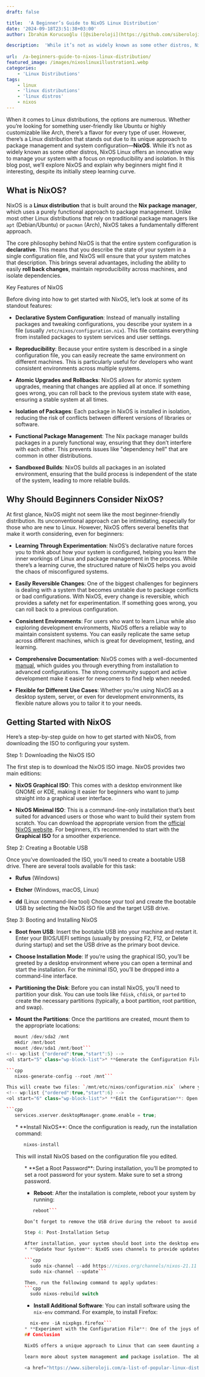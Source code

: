 ```yaml
---
draft: false

title:  'A Beginner’s Guide to NixOS Linux Distribution'
date: '2024-09-18T23:51:38+03:00'
author: İbrahim Korucuoğlu ([@siberoloji](https://github.com/siberoloji))

description:  'While it’s not as widely known as some other distros, NixOS Linux offers an innovative way to manage your system with a focus on reproducibility and isolation. ' 
 
url:  /a-beginners-guide-to-nixos-linux-distribution/ 
featured_image: /images/nixoslinuxillustration1.webp
categories:
    - 'Linux Distributions'
tags:
    - linux
    - 'linux distributions'
    - 'linux distros'
    - nixos
---
```

When it comes to Linux distributions, the options are numerous. Whether you’re looking for something user-friendly like Ubuntu or highly customizable like Arch, there’s a flavor for every type of user. However, there’s a Linux distribution that stands out due to its unique approach to package management and system configuration—**NixOS**. While it’s not as widely known as some other distros, NixOS Linux offers an innovative way to manage your system with a focus on reproducibility and isolation. In this blog post, we’ll explore NixOS and explain why beginners might find it interesting, despite its initially steep learning curve.

## What is NixOS?

NixOS is a **Linux distribution** that is built around the **Nix package manager**, which uses a purely functional approach to package management. Unlike most other Linux distributions that rely on traditional package managers like `apt` (Debian/Ubuntu) or `pacman` (Arch), NixOS takes a fundamentally different approach.

The core philosophy behind NixOS is that the entire system configuration is **declarative**. This means that you describe the state of your system in a single configuration file, and NixOS will ensure that your system matches that description. This brings several advantages, including the ability to easily **roll back changes**, maintain reproducibility across machines, and isolate dependencies.

Key Features of NixOS

Before diving into how to get started with NixOS, let’s look at some of its standout features:
* **Declarative System Configuration**: Instead of manually installing packages and tweaking configurations, you describe your system in a file (usually `/etc/nixos/configuration.nix`). This file contains everything from installed packages to system services and user settings.

* **Reproducibility**: Because your entire system is described in a single configuration file, you can easily recreate the same environment on different machines. This is particularly useful for developers who want consistent environments across multiple systems.

* **Atomic Upgrades and Rollbacks**: NixOS allows for atomic system upgrades, meaning that changes are applied all at once. If something goes wrong, you can roll back to the previous system state with ease, ensuring a stable system at all times.

* **Isolation of Packages**: Each package in NixOS is installed in isolation, reducing the risk of conflicts between different versions of libraries or software.

* **Functional Package Management**: The Nix package manager builds packages in a purely functional way, ensuring that they don’t interfere with each other. This prevents issues like "dependency hell" that are common in other distributions.

* **Sandboxed Builds**: NixOS builds all packages in an isolated environment, ensuring that the build process is independent of the state of the system, leading to more reliable builds.
## Why Should Beginners Consider NixOS?

At first glance, NixOS might not seem like the most beginner-friendly distribution. Its unconventional approach can be intimidating, especially for those who are new to Linux. However, NixOS offers several benefits that make it worth considering, even for beginners:
* **Learning Through Experimentation**: NixOS’s declarative nature forces you to think about how your system is configured, helping you learn the inner workings of Linux and package management in the process. While there’s a learning curve, the structured nature of NixOS helps you avoid the chaos of misconfigured systems.

* **Easily Reversible Changes**: One of the biggest challenges for beginners is dealing with a system that becomes unstable due to package conflicts or bad configurations. With NixOS, every change is reversible, which provides a safety net for experimentation. If something goes wrong, you can roll back to a previous configuration.

* **Consistent Environments**: For users who want to learn Linux while also exploring development environments, NixOS offers a reliable way to maintain consistent systems. You can easily replicate the same setup across different machines, which is great for development, testing, and learning.

* **Comprehensive Documentation**: NixOS comes with a well-documented <a href="https://nixos.org/manual/">manual</a>, which guides you through everything from installation to advanced configurations. The strong community support and active development make it easier for newcomers to find help when needed.

* **Flexible for Different Use Cases**: Whether you’re using NixOS as a desktop system, server, or even for development environments, its flexible nature allows you to tailor it to your needs.
## Getting Started with NixOS

Here’s a step-by-step guide on how to get started with NixOS, from downloading the ISO to configuring your system.

Step 1: Downloading the NixOS ISO

The first step is to download the NixOS ISO image. NixOS provides two main editions:
* **NixOS Graphical ISO**: This comes with a desktop environment like GNOME or KDE, making it easier for beginners who want to jump straight into a graphical user interface.

* **NixOS Minimal ISO**: This is a command-line-only installation that’s best suited for advanced users or those who want to build their system from scratch.
You can download the appropriate version from the <a href="https://nixos.org/download.html">official NixOS website</a>. For beginners, it’s recommended to start with the **Graphical ISO** for a smoother experience.

Step 2: Creating a Bootable USB

Once you’ve downloaded the ISO, you’ll need to create a bootable USB drive. There are several tools available for this task:
* **Rufus** (Windows)

* **Etcher** (Windows, macOS, Linux)

* **dd** (Linux command-line tool)
Choose your tool and create the bootable USB by selecting the NixOS ISO file and the target USB drive.

Step 3: Booting and Installing NixOS
* **Boot from USB**: Insert the bootable USB into your machine and restart it. Enter your BIOS/UEFI settings (usually by pressing F2, F12, or Delete during startup) and set the USB drive as the primary boot device.

* **Choose Installation Mode**: If you’re using the graphical ISO, you’ll be greeted by a desktop environment where you can open a terminal and start the installation. For the minimal ISO, you’ll be dropped into a command-line interface.

* **Partitioning the Disk**: Before you can install NixOS, you’ll need to partition your disk. You can use tools like `fdisk`, `cfdisk`, or `parted` to create the necessary partitions (typically, a boot partition, root partition, and swap).

* **Mount the Partitions**: Once the partitions are created, mount them to the appropriate locations:

```cpp
   mount /dev/sda2 /mnt
   mkdir /mnt/boot
   mount /dev/sda1 /mnt/boot```
<!-- wp:list {"ordered":true,"start":5} -->
<ol start="5" class="wp-block-list">* **Generate the Configuration File**: NixOS uses a configuration file to define your system. Generate this file by running:

```cpp
   nixos-generate-config --root /mnt```

This will create two files: `/mnt/etc/nixos/configuration.nix` (where you define your system) and `/mnt/etc/nixos/hardware-configuration.nix` (which is auto-generated based on your hardware).
<!-- wp:list {"ordered":true,"start":6} -->
<ol start="6" class="wp-block-list">* **Edit the Configuration**: Open `/mnt/etc/nixos/configuration.nix` in your favorite text editor and make any necessary changes. For example, you can define which desktop environment you want to install or which services to enable. The file is well-commented, so it’s easy to understand what each section does. For example, to install GNOME, add this line:

```cpp
   services.xserver.desktopManager.gnome.enable = true;
```
<!-- wp:list {"ordered":true,"start":7} -->
<ol start="7" class="wp-block-list">* **Install NixOS**: Once the configuration is ready, run the installation command:

```cpp
   nixos-install
```

This will install NixOS based on the configuration file you edited.
<!-- wp:list {"ordered":true,"start":8} -->
<ol start="8" class="wp-block-list">* **Set a Root Password**: During installation, you’ll be prompted to set a root password for your system. Make sure to set a strong password.

* **Reboot**: After the installation is complete, reboot your system by running:

```cpp
   reboot```

Don’t forget to remove the USB drive during the reboot to avoid booting back into the installer.

Step 4: Post-Installation Setup

After installation, your system should boot into the desktop environment or command-line interface, depending on your configuration. From here, you can start using your new NixOS system, but there are a few things you might want to do to finalize your setup:
* **Update Your System**: NixOS uses channels to provide updates. To update your system, first switch to the stable channel:

```cpp
  sudo nix-channel --add https://nixos.org/channels/nixos-21.11 nixpkgs
  sudo nix-channel --update```

Then, run the following command to apply updates:
```cpp
  sudo nixos-rebuild switch
```
* **Install Additional Software**: You can install software using the `nix-env` command. For example, to install Firefox:

```cpp
  nix-env -iA nixpkgs.firefox```
* **Experiment with the Configuration File**: One of the joys of NixOS is that you can continue modifying your system configuration through the `configuration.nix` file. As you get more comfortable, you can add new services, software, and customizations.
## Conclusion

NixOS offers a unique approach to Linux that can seem daunting at first, but its declarative configuration and rollback capabilities make it an excellent choice for beginners who want to

learn more about system management and package isolation. The ability to reproduce your environment on different machines, combined with the ease of undoing changes, provides a safe environment for learning. By following this guide, you can get started with NixOS and begin exploring its powerful features.

<a href="https://www.siberoloji.com/a-list-of-popular-linux-distributions/" target="_blank" rel="noopener" title="">Linux Distributions List</a>
